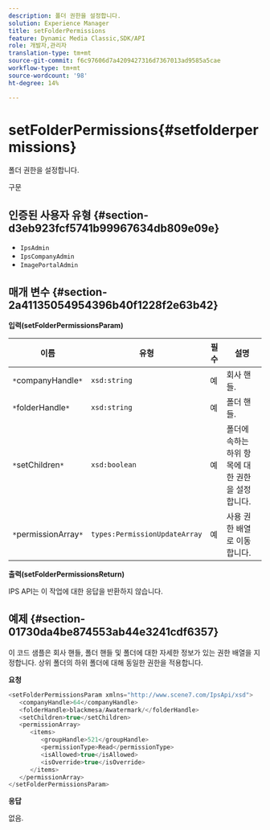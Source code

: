 ```yaml
---
description: 폴더 권한을 설정합니다.
solution: Experience Manager
title: setFolderPermissions
feature: Dynamic Media Classic,SDK/API
role: 개발자,관리자
translation-type: tm+mt
source-git-commit: f6c97606d7a4209427316d7367013ad9585a5cae
workflow-type: tm+mt
source-wordcount: '98'
ht-degree: 14%

---
```



# setFolderPermissions{#setfolderpermissions}

폴더 권한을 설정합니다.

구문

## 인증된 사용자 유형 {#section-d3eb923fcf5741b99967634db809e09e}

* `IpsAdmin`
* `IpsCompanyAdmin`
* `ImagePortalAdmin`

## 매개 변수 {#section-2a41135054954396b40f1228f2e63b42}

**입력(setFolderPermissionsParam)**

| 이름 | 유형 | 필수 | 설명 |
|---|---|---|---|
| `*`companyHandle`*` | `xsd:string` | 예 | 회사 핸들. |
| `*`folderHandle`*` | `xsd:string` | 예 | 폴더 핸들. |
| `*`setChildren`*` | `xsd:boolean` | 예 | 폴더에 속하는 하위 항목에 대한 권한을 설정합니다. |
| `*`permissionArray`*` | `types:PermissionUpdateArray` | 예 | 사용 권한 배열로 이동합니다. |

**출력(setFolderPermissionsReturn)**

IPS API는 이 작업에 대한 응답을 반환하지 않습니다.

## 예제 {#section-01730da4be874553ab44e3241cdf6357}

이 코드 샘플은 회사 핸들, 폴더 핸들 및 폴더에 대한 자세한 정보가 있는 권한 배열을 지정합니다. 상위 폴더의 하위 폴더에 대해 동일한 권한을 적용합니다.

**요청**

```java
<setFolderPermissionsParam xmlns="http://www.scene7.com/IpsApi/xsd">
   <companyHandle>64</companyHandle>
   <folderHandle>blackmesa/Awatermark/</folderHandle>
   <setChildren>true</setChildren>
   <permissionArray>
      <items>
         <groupHandle>521</groupHandle>
         <permissionType>Read</permissionType>
         <isAllowed>true</isAllowed>
         <isOverride>true</isOverride>
      </items>
   </permissionArray>
</setFolderPermissionsParam>
```

**응답**

없음.
